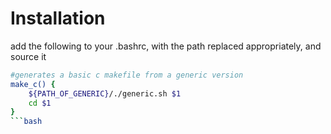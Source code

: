 # Installation

add the following to your .bashrc, with the path replaced appropriately, and source it

```bash
#generates a basic c makefile from a generic version
make_c() {
    ${PATH_OF_GENERIC}/./generic.sh $1
    cd $1
}
```bash
